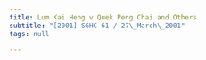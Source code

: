 ```yaml
---
title: Lum Kai Heng v Quek Peng Chai and Others
subtitle: "[2001] SGHC 61 / 27\_March\_2001"
tags: null

---
```


